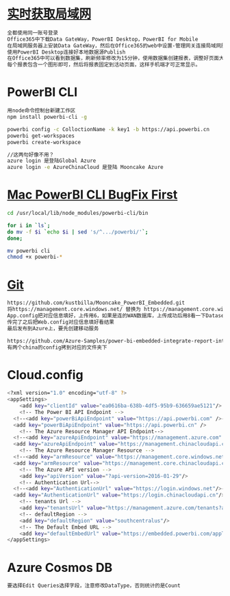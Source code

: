 # [实时获取局域网](http://blog.chinaunix.net/uid-31401119-id-5781310.html)
```sh
全都使用同一账号登录
Office365中下载Data GateWay，PowerBI Desktop，PowerBI for Mobile
在局域网服务器上安装Data GateWay，然后在Office365的web中设置-管理网关连接局域网服务器
使用PowerBI Desktop连接好本地数据源Publish
在Office365中可以看到数据集，刷新频率修改为15分钟，使用数据集创建报表，调整好页面大小380*380左右
每个报表包含一个图形即可，然后将报表固定到活动页面，这样手机端才可正常显示。

```

# PowerBI CLI
```sh
用node命令控制台新建工作区
npm install powerbi-cli -g

powerbi config -c ColloctionName -k key1 -b https://api.powerbi.cn
powerbi get-workspaces
powerbi create-workspace

//这两句好像不用？
azure login 是登陆Global Azure
azure login -e AzureChinaCloud 是登陆 Mooncake Azure 
```

# [Mac PowerBI CLI BugFix First](https://docs.azure.cn/zh-cn/articles/azure-operations-guide/power-bi-embedded/aog-power-bi-embedded-cli-cannot-be-used-in-mac-os)
```sh
cd /usr/local/lib/node_modules/powerbi-cli/bin

for i in `ls`; 
do mv -f $i `echo $i | sed 's/^.../powerbi/'`; 
done;

mv powerbi cli
chmod +x powerbi-*
```

# [Git](https://docs.azure.cn/zh-cn/articles/azure-operations-guide/power-bi-embedded/aog-power-bi-embedded-sample-configuration-steps)
```sh
https://github.com/kustbilla/Mooncake_PowerBI_Embedded.git
将https://management.core.windows.net/ 替换为 https://management.core.windows.net/  
App.config把对应信息填好，上传用6，如果是连的WAN数据库，上传成功后用8看一下DatasetId，之后用7设置字符串Data Source=www.azure.cn;Initial Catalog=dbname;
传完了之后把Web.config对应信息填好看结果
最后发布到Azure上，要先创建移动服务

https://github.com/Azure-Samples/power-bi-embedded-integrate-report-into-web-app.git
有两个china的config拷到对应的文件夹下
```

# Cloud.config
```sh
<?xml version="1.0" encoding="utf-8" ?>
<appSettings>
	<add key="clientId" value="ea0616ba-638b-4df5-95b9-636659ae5121"/>
	<!-- The Power BI API Endpoint -->
  <!--<add key="powerBiApiEndpoint" value="https://api.powerbi.com" />-->
  <add key="powerBiApiEndpoint" value="https://api.powerbi.cn" />
	<!-- The Azure Resource Manager API Endpoint-->
  <!--<add key="azureApiEndpoint" value="https://management.azure.com" />-->
  <add key="azureApiEndpoint" value="https://management.chinacloudapi.cn" />
	<!-- The Azure Resource Manager Resource -->
  <!--<add key="armResource" value="https://management.core.windows.net/"/>-->
  <add key="armResource" value="https://management.core.chinacloudapi.cn"/>
	<!-- The Azure API version -->
	<add key="apiVersion" value="?api-version=2016-01-29"/>
	<!-- Authentication Url-->
  <!--<add key="AuthenticationUrl" value="https://login.windows.net"/>-->
  <add key="AuthenticationUrl" value="https://login.chinacloudapi.cn"/>
	<!-- tenants Url -->
	<add key="tenantsUrl" value="https://management.azure.com/tenants?api-version=2016-01-29" />
	<!-- defaultRegion -->
	<add key="defaultRegion" value="southcentralus"/>
	<!-- The Default Embed URL -->
	<add key="defaultEmbedUrl" value="https://embedded.powerbi.com/appTokenReportEmbed" />
</appSettings>
```

# Azure Cosmos DB
```sh
要选择Edit Queries选择字段，注意修改DataType，否则统计的是Count
```


